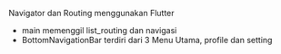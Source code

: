 Navigator dan Routing menggunakan Flutter
- main memenggil list_routing dan navigasi
- BottomNavigationBar terdiri dari 3 Menu Utama, profile dan setting
